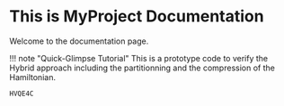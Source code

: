# This is MyProject Documentation

Welcome to the documentation page. 

!!! note "Quick-Glimpse Tutorial"
    This is a prototype code to verify the Hybrid approach including the partitionning and the compression of the Hamiltonian.

```@docs
HVQE4C
```